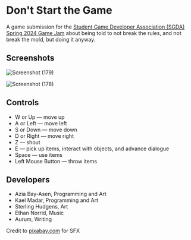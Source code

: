 # Don't Start the Game
A game submission for the [Student Game Developer Association (SGDA) Spring 2024 Game Jam](https://itch.io/jam/spring-24-jam) about being told to not break the rules, and not break the mold, but doing it anyway.

## Screenshots

![Screenshot (179)](https://github.com/TheItsyBitsySpider/Dont-Start-The-Game/assets/99378816/277c2345-563b-43cc-bd8c-89aeffd96958)

![Screenshot (178)](https://github.com/TheItsyBitsySpider/Dont-Start-The-Game/assets/99378816/0230ff5f-c509-4f35-9d00-79c7a299c51f)

## Controls
* W or Up — move up
* A or Left — move left
* S or Down — move down
* D or Right — move right
* Z — shout
* E — pick up items, interact with objects, and advance dialogue
* Space — use items
* Left Mouse Button — throw items

## Developers
* Azia Bay-Asen, Programming and Art
* Kael Madar, Programming and Art
* Sterling Hudgens, Art
* Ethan Norrid, Music
* Aurum, Writing

Credit to [pixabay.com](https://pixabay.com/sound-effects/) for SFX
